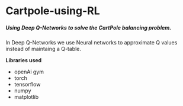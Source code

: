 # Cartpole-using-RL
##### Using Deep Q-Networks to solve the CartPole balancing problem.

In Deep Q-Networks we use Neural networks to approximate Q values instead of maintaing a Q-table.

**Libraries used**
- openAi gym
- torch
- tensorflow
- numpy
- matplotlib

